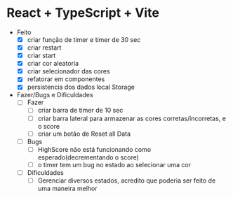# React + TypeScript + Vite

- Feito
    - [x] criar função de timer e timer de 30 sec
    - [x] criar restart
    - [x] criar start 
    - [x] criar cor aleatoria 
    - [x] criar selecionador das cores 
    - [x] refatorar em componentes
    - [x] persistencia dos dados local Storage
- Fazer/Bugs e Dificuldades 
    - [ ] Fazer
        - [ ] criar  barra de timer de 10 sec
        - [ ] criar barra lateral para armazenar as cores corretas/incorretas, e o score
        - [ ] criar um botão de Reset all Data
    - [ ] Bugs
        - [ ] HighScore não está funcionando como esperado(decrementando o score)
        - [ ] o timer tem um bug no estado ao selecionar uma cor
    - [ ] Dificuldades
        - [ ] Gerenciar diversos estados, acredito que poderia ser feito de uma maneira melhor